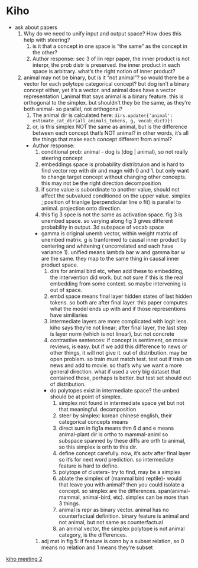 # Kiho

- ask about papers
    1. Why do we need to unify input and output space? How does this help with steering?
        1. is it that a concept in one space is “the same” as the concept in the other?
        2. Author response: sec 3 of lin repr paper, the inner product is not interpr, the prob distr is preserved. the inner product in each space is arbitrary. what’s the right notion of inner product? 
    2. animal may not be binary, but is it “not animal”? so would there be a vector for each polytope categorical concept? but dog isn’t a binary concept either, yet it’s a vector. and animal does have a vector representation l_animal that says animal is a binary feature. this is orthogonal to the simplex. but shouldn’t they be the same, as they’re both animal- so parallel, not orthogonal?
        1. The animal dir is calculated here: `dirs.update({'animal': estimate_cat_dir(all_animals_tokens, g, vocab_dict)})`
        2. or, is this simplex NOT the same as animal, but is the difference between each concept that’s NOT animal? in other words, it’s all the things that make each concept different from animal?
        - Author response:
            1. conditional prob: animal - dog is (dog | animal), so not really steering concept
            2. embeddings space is probability distribtuion and is hard to find vector rep with dir and magn with 0 and 1. but only want to change target concept without changing other concepts. this may not be the right direction decomposition
            3. if some value is subordinate to another value, should not affect the subvalued conditioned on the upper value. simplex ; position of trianlge (perpendicular line o fit) is parallel to animal. projection onto direction. 
            4. this fig 3 spce is not the same as activation space. fig 3 is unembed space. so varying along fig 3 gives different probability in output. 3d subspace of vocab space
            - gamma is original unemb vector, within weight matrix of unembed matrix. g is tranformed to causal inner product by centering and whitening ( uncorrelated and each have variance 1). unified means lambda bar w and gamma bar w are the same. they map to the same thing in causal inner product space.
                1. dirs for animal bird etc, when add these to embedding, the intervention did work. but not sure if this is the real embedding from some context. so maybe intervening is out of space.
                2. embd space means final layer hidden states of last hidden tokens. so both are after final layer. this paper computes what the model ends up with and if those representions have similiaries
                3. intermediate layers are more complicated with logit lens. kiho says they’re not linear; after final layer, the last step is layer norm (which is not linear), but not concrete
                4. contrastive sentences: if concept is sentiment, on movie reviews, is easy. but if we add this difference to news or other things, it will not give it. out of distribution. may be open problem. so train must match test. test out if train on news and add to movie. so that’s why we want a more general direction. what if used a very big dataset that contained those, perhaps is better. but test set should out of distribution. 
                - do polytopes exist in intermediate space? the umbed should be at point of simplex.
                    1. simplex not found in intermediate space yet but not that meaningful. decomposition
                    2. steer by simplex: korean chinese english, their categorical concepts means
                    3. direct sum in fig1a means thm 6 d and e means animal-plant dir is ortho to mammal-animl so subspace spanned by these diffs are orth to animal, so this simplex is orth to this dir. 
                    4. define concept carefully. now, it’s actv after final layer so it’s for next word prediction. so intermediate feature is hard to define.
                    5. polytope of clusters- try to find, may be a simplex
                    6. ablate the simplex of (mammal bird reptile)- would that leave you with animal? then you could isolate a concept. so simplex are the differences. span(animal- mammal, animal-bird, etc). simplex can be more than 3 things. 
                    7. animal is repr as binary vector. animal has no counterfactual definition. binary feature is animal and not animal, but not same as counterfactual
                    8. an animal vector, the simplex polytope is not animal category, is the differences. 
            1. adj mat in fig 5: if feature is conn by a subset relation, so 0 means no relation and 1 means they’re subset

[kiho meeting 2](Kiho%20e23ba8681d5d4f0688740c8974f03758/kiho%20meeting%202%203900465d2b7f45639e8dd1e48d97706e.md)